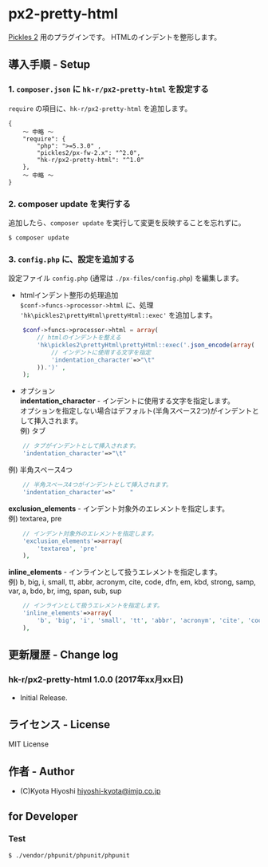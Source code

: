 px2-pretty-html
======================

[Pickles 2](http://pickles2.pxt.jp/) 用のプラグインです。
HTMLのインデントを整形します。

## 導入手順 - Setup

### 1. `composer.json` に `hk-r/px2-pretty-html` を設定する

`require` の項目に、`hk-r/px2-pretty-html` を追加します。

```
{
	〜 中略 〜
    "require": {
        "php": ">=5.3.0" ,
        "pickles2/px-fw-2.x": "^2.0",
        "hk-r/px2-pretty-html": "^1.0"
    },
	〜 中略 〜
}
```


### 2. composer update を実行する

追加したら、`composer update` を実行して変更を反映することを忘れずに。

```
$ composer update
```


### 3. `config.php` に、設定を追加する

設定ファイル `config.php` (通常は `./px-files/config.php`) を編集します。

- htmlインデント整形の処理追加  
`$conf->funcs->processor->html` に、処理 `'hk\pickles2\prettyHtml\prettyHtml::exec'` を追加します。
```php
	$conf->funcs->processor->html = array(
		// htmlのインデントを整える
		'hk\pickles2\prettyHtml\prettyHtml::exec('.json_encode(array(
			// インデントに使用する文字を指定
			'indentation_character'=>"\t"
		)).')' ,
	);
```

- オプション  
**indentation_character** - インデントに使用する文字を指定します。  
 オプションを指定しない場合はデフォルト(半角スペース2つ)がインデントとして挿入されます。  
 例) タブ  
```php
	// タブがインデントとして挿入されます。
	'indentation_character'=>"\t"
```
 例) 半角スペース4つ  
```php
	// 半角スペース4つがインデントとして挿入されます。
	'indentation_character'=>"    "
```
**exclusion_elements** - インデント対象外のエレメントを指定します。  
 例) textarea, pre  
```php
	// インデント対象外のエレメントを指定します。
	'exclusion_elements'=>array(
		'textarea', 'pre'
	),
```
**inline_elements** - インラインとして扱うエレメントを指定します。  
 例) b, big, i, small, tt, abbr, acronym, cite, code, dfn, em, kbd, strong, samp, var, a, bdo, br, img, span, sub, sup
```php
	// インラインとして扱うエレメントを指定します。
	'inline_elements'=>array(
		'b', 'big', 'i', 'small', 'tt', 'abbr', 'acronym', 'cite', 'code', 'dfn', 'em', 'kbd', 'strong', 'samp', 'var', 'a', 'bdo', 'br', 'img', 'span', 'sub', 'sup'
	),
```

## 更新履歴 - Change log

### hk-r/px2-pretty-html 1.0.0 (2017年xx月xx日)

- Initial Release.


## ライセンス - License

MIT License


## 作者 - Author

- (C)Kyota Hiyoshi <hiyoshi-kyota@imjp.co.jp>


## for Developer

### Test

```
$ ./vendor/phpunit/phpunit/phpunit
```
